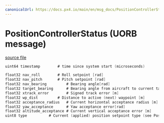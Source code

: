 ```yaml
---
canonicalUrl: https://docs.px4.io/main/en/msg_docs/PositionControllerStatus
---
```


# PositionControllerStatus (UORB message)



[source file](https://github.com/PX4/PX4-Autopilot/blob/release/1.14/msg/PositionControllerStatus.msg)

```c
uint64 timestamp		# time since system start (microseconds)

float32 nav_roll		# Roll setpoint [rad]
float32 nav_pitch		# Pitch setpoint [rad]
float32 nav_bearing 		# Bearing angle[rad]
float32 target_bearing		# Bearing angle from aircraft to current target [rad]
float32 xtrack_error		# Signed track error [m]
float32 wp_dist			# Distance to active (next) waypoint [m]
float32 acceptance_radius	# Current horizontal acceptance radius [m]
float32 yaw_acceptance		# Yaw acceptance error[rad]
float32 altitude_acceptance	# Current vertical acceptance error [m]
uint8 type			# Current (applied) position setpoint type (see PositionSetpoint.msg)

```
